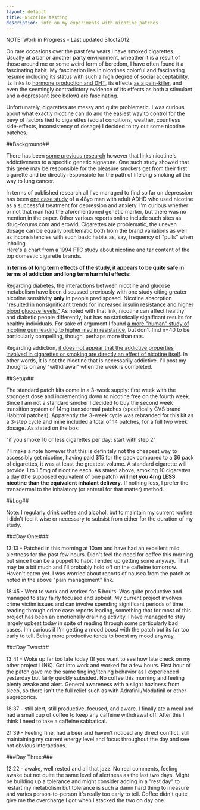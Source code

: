 ```yaml
---
layout: default
title: Nicotine testing
description: info on my experiments with nicotine patches
---
```


<p class="blockquote">NOTE: Work in Progress - Last updated 31oct2012</p>

On rare occasions over the past few years I have smoked cigarettes.  Usually at a bar or another party environment, wheather it is a result of those around me or some weird form of boredom, I have often found it a fascinating habit. My fascination lies in nicotines colorful and fascinating resume including its status with such a high degree of social acceptability, its links to <a href="http://www.neurobrainstorm.com/2012/10/why-tobacco-is-still-legal-side-effect.html" target="_blank">hormone production and DHT</a>, its effects <a href="http://www.medicalnewstoday.com/releases/85508.php" target="_blank">as a pain-killer</a>, and even the seemingly contradictory evidence of its effects as both a stimulant and a depressant (see below) are fascinating. 

Unfortunately, cigarettes are messy and quite problematic.  I was curious about what exactly nicotine can do and the easiest way to control for the bevy of factors tied to cigarettes (social conditions, weather, countless side-effects, inconsistency of dosage) I decided to try out some nicotine patches.

##Background##

There has been <a href="http://www.sciencedaily.com/releases/2008/08/080808123144.htm" target="_blank">some previous research</a> however that links nicotine's addictiveness to a specific genetic signature.  One such study showed that this gene may be responsible for the pleasure smokers get from their first cigarette and be directly responsible for the path of lifelong smoking all the way to lung cancer. 

In terms of published research all I've managed to find so far on depression has been <a href="http://www.ncbi.nlm.nih.gov/pmc/articles/PMC2446482/" target="_blank">one case study</a> of a 48yo man with adult ADHD who used nicotine as a successful treatment for depression and anxiety. I'm curious whether or not that man had the aforementioned genetic marker, but there was no mention in the paper.  Other various reports online include such sites as drug-forums.com and erowid.
Cigarettes are problematic, the uneven dosage can be equally problematic both from the brand variations as well as inconsistencies with such basic habits as, say, frequency of "pulls" when inhaling.  
<a href="http://www.erowid.org/plants/tobacco/tobacco_nic.shtml" target="_blank">Here's a chart from a 1994 FTC study</a> about nicotine and tar content of the top domestic cigarette brands.

<strong>In terms of long term effects of the study, it appears to be quite safe in terms of addiction and long term harmful effects:</strong>

Regarding diabetes, the interactions between nicotine and glucose metabolism have been discussed previously with one study citing greater nicotine sensitivity **only** in people predisposed. Nicotine absorption <a href="http://examine.com/supplements/Nicotine/#summary6">"resulted in nonsignificant trends for increased insulin resistance and higher blood glucose levels."</a>  As noted with that link, nicotine can affect healthy and diabetic people differently, but has no statistically significant results for healthy individuals.  For sake of argument I found <a href="http://circ.ahajournals.org/content/94/5/878.full" target="_blank">a more "human" study of nicotine gum leading to higher insulin resistance</a>, but don't find n=40 to be particularly compelling, though, perhaps more than rats.

Regarding addiction, <a href="http://www.ncbi.nlm.nih.gov/pubmed/16177026" target="_blank">it does not appear that the addictive properties involved in cigarettes or smoking are directly an effect of nicotine itself</a>. In other words, it is not the nicotine that is necessarily addictive.  I'll post my thoughts on any "withdrawal" when the week is completed.


##Setup##

The standard patch kits come in a 3-week supply: first week with the strongest dose and incrementing down to nicotine free on the fourth week.  Since I am not a standard smoker I decided to buy the second week transition system of 14mg transdermal patches (specifically CVS brand Habitrol patches).  Apparently the 3-week cycle was rebranded for this kit as a 3-step cycle and mine included a total of 14 patches, for a full two week dosage.  As stated on the box:


<p class="blockquote"> "if you smoke 10 or less cigarettes per day: start with step 2"</p>

I'll make a note however that this is definitely not the cheapest way to accessibly get nicotine, having paid $15 for the pack compared to a $6 pack of cigarettes, it was at least the greatest volume.  A standard cigarette will provide 1 to 1.5mg of nicotine each.  As stated above, smoking 10 cigarettes a day (the supposed equivalent of one patch) <strong>will net you 4mg LESS nicotine than the equivalent inhalant delivery.</strong>  If nothing less, I prefer the transdermal to the inhalatory (or enteral for that matter) method.

##Log##

<p class="blockquote">Note: I regularly drink coffee and alcohol, but to maintain my current routine I didn't feel it wise or necessary to subsist from either for the duration of my study.</p>

###Day One:###
     
13:13 - Patched in this morning at 10am and have had an excellent mild alertness for the past few hours.  Didn't feel the need for coffee this morning but since I can be a puppet to habit I ended up getting some anyway.  That may be a bit much and I'll probably hold off on the caffeine tomorrow.  Haven't eaten yet. I was worried about reports of nausea from the patch as noted in the above "pain management" link.

18:45 - Went to work and worked for 5 hours.  Was quite productive and managed to stay fairly focused and upbeat.  My current project involves crime victim issues and can involve spending significant periods of time reading through crime case reports leading, something that for most of this project has been an emotionally draining activity.  I have managed to stay largely upbeat today in spite of reading through some particularly bad cases.  I'm curious if I'm getting a mood boost with the patch but its far too early to tell.  Being more productive tends to boost my mood anyway.

###Day Two:###

13:41 - Woke up far too late today (If you want to see how late check on my other project LINK).  Got into work and worked for a few hours.  First hour of the patch gave me the same tingling/itching behavior as I experienced yesterday but fairly quickly subsided.  No coffee this morning and feeling plenty awake and alert.  General awareness with a slight haziness from sleep, so there isn't the full relief such as with Adrafinil/Modafinil or other eugregorics.

18:37 - still alert, still productive, focused, and aware.  I finally ate a meal and had a small cup of coffee to keep any caffeine withdrawal off.  After this I think I need to take a caffeine sabbatical.

21:39 - Feeling fine, had a beer and haven't noticed any direct conflict.  still maintaining my current energy level and focus throughout the day and see not obvious interactions.

###Day Three:###

12:22 - awake, well rested and all that jazz.  No real comments, feeling awake but not quite the same level of alertness as the last two days.  Might be building up a tolerance and might consider adding in a "rest day" to restart my metabolism but tolerance is such a damn hard thing to measure and varies person-to-person it's really too early to tell.  Coffee didn't quite give me the overcharge I got when I stacked the two on day one.
